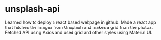 # unsplash-api
Learned how to deploy a react based webpage in github.
Made a react app that fetches the images from Unsplash and makes a grid from the photos.
Fetched API using Axios and used grid and other styles using Material UI.
